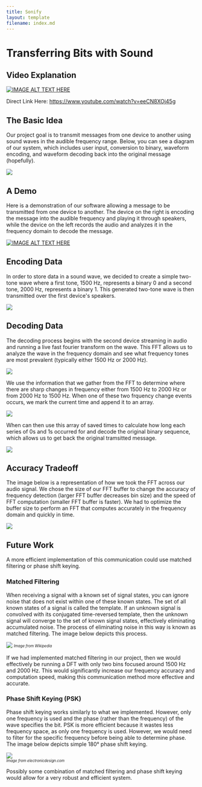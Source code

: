 ```yaml
---
title: Sonify
layout: template
filename: index.md
---
```


# Transferring Bits with Sound

## Video Explanation

[![IMAGE ALT TEXT HERE](http://img.youtube.com/vi/eeCN8XOj45g/0.jpg)](http://www.youtube.com/watch?v=eeCN8XOj45g)

Direct Link Here: https://www.youtube.com/watch?v=eeCN8XOj45g

## The Basic Idea

Our project goal is to transmit messages from one device to another using sound waves in the audible frequency range. Below, you can see a diagram of our system, which includes user input, conversion to binary, waveform encoding, and waveform decoding back into the original message (hopefully).

![](images/systemDiagram.png?raw=true)

## A Demo

Here is a demonstration of our software allowing a message to be transmitted from one device to another. The device on the right is encoding the message into the audible frequency and playing it through speakers, while the device on the left records the audio and analyzes it in the frequency domain to decode the message.

[![IMAGE ALT TEXT HERE](http://img.youtube.com/vi/YD8VOvXGZOg/0.jpg)](http://www.youtube.com/watch?v=YD8VOvXGZOg)

## Encoding Data

In order to store data in a sound wave, we decided to create a simple two-tone wave where a first tone, 1500 Hz, represents a binary 0 and a second tone, 2000 Hz, represents a binary 1. This generated two-tone wave is then transmitted over the first device's speakers.

![](images/encode.png?raw=true)

## Decoding Data

The decoding process begins with the second device streaming in audio and running a live fast fourier transform on the wave. This FFT allows us to analyze the wave in the frequency domain and see what frequency tones are most prevalent (typically either 1500 Hz or 2000 Hz).

![](images/decode.png?raw=true)

We use the information that we gather from the FFT to determine where there are sharp changes in frequency either from 1500 Hz to 2000 Hz or from 2000 Hz to 1500 Hz. When one of these two frquency change events occurs, we mark the current time and append it to an array.

![](images/decode1.png?raw=true)

When can then use this array of saved times to calculate how long each series of 0s and 1s occurred for and decode the original binary sequence, which allows us to get back the original tramsitted message.

![](images/decode2.png?raw=true)

## Accuracy Tradeoff

The image below is a representation of how we took the FFT across our audio signal. We chose the size of our FFT buffer to change the accuracy of frequency detection (larger FFT buffer decreases bin size) and the speed of FFT computation (smaller FFT buffer is faster). We had to optimize the buffer size to perform an FFT that computes accurately in the frequency domain and quickly in time.

![](images/tradeoff.png?raw=true)

## Future Work

A more efficient implementation of this communication could use matched filtering or phase shift keying.

### Matched Filtering

When receiving a signal with a known set of signal states, you can ignore noise that does not exist within one of these known states. The set of all known states of a signal is called the template. If an unknown signal is convolved with its conjugated time-reversed template, then the unknown signal will converge to the set of known signal states, effectively eliminating accumulated noise. The process of eliminating noise in this way is known as matched filtering. The image below depicts this process.

![](https://upload.wikimedia.org/wikipedia/commons/9/91/Matched_Filter_Total_System.jpg?raw=true)
<sub><sup>*Image from Wikipedia*</sup></sub>

If we had implemented matched filtering in our project, then we would effectively be running a DFT with only two bins focused around 1500 Hz and 2000 Hz. This would significantly increase our frequency accuracy and computation speed, making this communication method more effective and accurate.

### Phase Shift Keying (PSK)

Phase shift keying works similarly to what we implemented. However, only one frequency is used and the phase (rather than the frequency) of the wave specifies the bit. PSK is more efficient because it wastes less frequency space, as only one frequency is used. However, we would need to filter for the specific frequency before being able to determine phase. The image below depicts simple 180° phase shift keying.

![](images/psk.gif?raw=true)
<br><sub><sup>*Image from electronicdesign.com*</sup></sub>

Possibly some combination of matched filtering and phase shift keying would allow for a very robust and efficient system.
